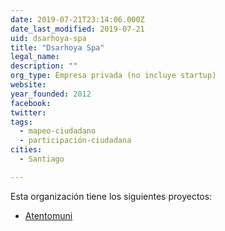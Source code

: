 ```yaml
---
date: 2019-07-21T23:14:06.000Z
date_last_modified: 2019-07-21
uid: dsarhoya-spa
title: "Dsarhoya Spa"
legal_name: 
description: ""
org_type: Empresa privada (no incluye startup)
website: 
year_founded: 2012
facebook: 
twitter: 
tags:
  - mapeo-ciudadano
  - participación-ciudadana
cities: 
  - Santiago

---
```


Esta organización tiene los siguientes proyectos:

- [Atentomuni](/i/atentomuni.html)
